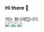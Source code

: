 ### Hi there 👋

저는 봉나례입니다.
<br>
<img src="https://img.shields.io/badge/JAVA-007396?style=for-the-badge&logo=java&logoColor=white">
<img src="https://img.shields.io/badge/Spring-6DB33F?style=for-the-badge&logo=Spring&logoColor=white">
<img src="https://img.shields.io/badge/JAVASCRIPT-F7DF1E?style=for-the-badge&logo=Spring&logoColor=white">
